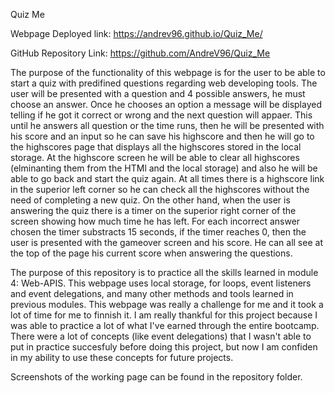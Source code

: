 Quiz Me

Webpage Deployed link: https://andrev96.github.io/Quiz_Me/

GitHub Repository Link: https://github.com/AndreV96/Quiz_Me

The purpose of the functionality of this webpage is for the user to be able to start a quiz with predifined questions regarding web developing tools. The user will be presented with a question and 4 possible answers, he must choose an answer. Once he chooses an option a message will be displayed telling if he got it correct or wrong and the next question will appaer. This until he answers all question or the time runs, then he will be presented with his score and an input so he can save his highscore and then he will go to the highscores page that displays all the highscores stored in the local storage. At the highscore screen he will be able to clear all highscores (elminanting them from the HTMl and the local storage) and also he will be able to go back and start the quiz again. At all times there is a highscore link in the superior left corner so he can check all the highscores without the need of completing a new quiz. On the other hand, when the user is answering the quiz there is a timer on the superior right corner of the screen showing how much time he has left. For each incorrect answer chosen the timer substracts 15 seconds, if the timer reaches 0, then the user is presented with the gameover screen and his score. He can all see at the top of the page his current score when answering the questions. 

The purpose of this repository is to practice all the skills learned in module 4: Web-APIS. This webpage uses local storage, for loops, event listeners and event delegations, and many other methods and tools learned in previous modules. This webpage was really a challenge for me and it took a lot of time for me to finnish it. I am really thankful for this project because I was able to practice a lot of what I've earned through the entire bootcamp. There were a lot of concepts (like event delegations) that I wasn't able to put in practice succesfuly before doing this project, but now I am confiden in my ability to use these concepts for future projects. 

Screenshots of the working page can be found in the repository folder.
